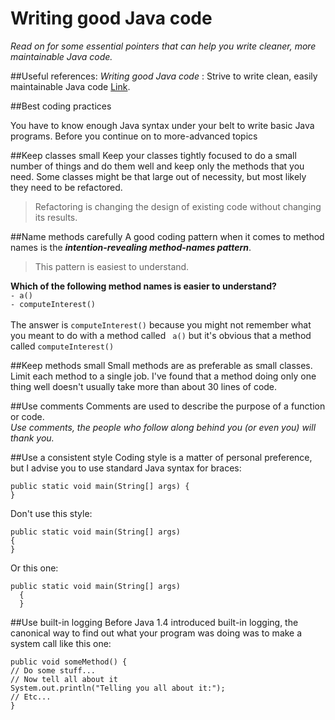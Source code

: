 # Writing good Java code
*Read on for some essential pointers that can help you write cleaner, more maintainable Java code.*

##Useful references:
*Writing good Java code* : Strive to write clean, easily maintainable Java code [Link](http://www.ibm.com/developerworks/library/j-perry-writing-good-java-code/index.html).

##Best coding practices

You have to know enough Java syntax under your belt to write basic Java programs. Before you continue on to more-advanced topics

##Keep classes small
Keep your classes tightly focused to do a small number of things and do them well and keep only the methods that you need.
Some classes might be that large out of necessity, but most likely they need to be refactored. 
>Refactoring is changing the design of existing code without changing its results.

##Name methods carefully
A good coding pattern when it comes to method names is the **_intention-revealing method-names pattern_**.
>This pattern is easiest to understand. 

__Which of the following method names is easier to understand?__</br>
`- a()` </br>
`- computeInterest()` </br></br>
The answer is `computeInterest()` because you might not remember what you meant to do with a method called ` a()`
but it's obvious that a method called `computeInterest()`

##Keep methods small
Small methods are as preferable as small classes.
Limit each method to a single job. I've found that a method doing only one thing well doesn't usually take more than about 30 lines of code.

##Use comments
Comments are used to describe the purpose of a function or code. </br>
*Use comments, the people who follow along behind you (or even you) will thank you.*

##Use a consistent style
Coding style is a matter of personal preference, but I advise you to use standard Java syntax for braces:
```
public static void main(String[] args) {
}
```
Don't use this style:
```
public static void main(String[] args)
{
}
```
Or this one:
```
public static void main(String[] args)
  {
  }
  ```
  
##Use built-in logging
  Before Java 1.4 introduced built-in logging, the canonical way to find out what your program was doing was to make a system call like this one:
  ```
public void someMethod() {
  // Do some stuff...
  // Now tell all about it
  System.out.println("Telling you all about it:");
  // Etc...
}
```
